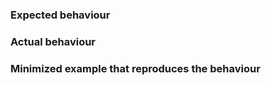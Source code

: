 <!--

NOTE WELL
A new issue should be about a bug or a feature!

A question should go to the mailinglist at:
mod_auth_openidc@googlegroups.com
The corresponding forum/archive is at:
https://groups.google.com/forum/#!forum/mod_auth_openidc

-->

### Expected behaviour

### Actual behaviour

### Minimized example that reproduces the behaviour
